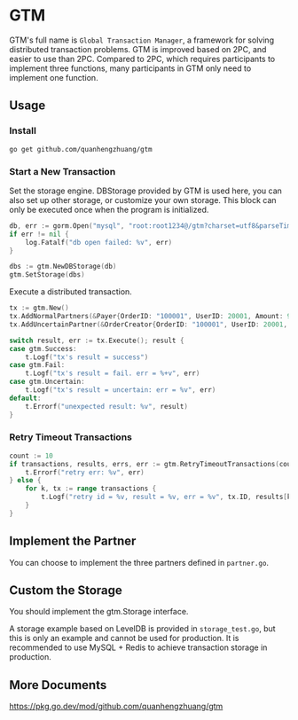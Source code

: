 # GTM
GTM's full name is `Global Transaction Manager`, a framework for solving distributed transaction problems. GTM is improved based on 2PC, and easier to use than 2PC. Compared to 2PC, which requires participants to implement three functions, many participants in GTM only need to implement one function.

## Usage
### Install
```
go get github.com/quanhengzhuang/gtm
```

### Start a New Transaction
Set the storage engine. DBStorage provided by GTM is used here, you can also set up other storage, or customize your own storage. This block can only be executed once when the program is initialized.

```go
db, err := gorm.Open("mysql", "root:root1234@/gtm?charset=utf8&parseTime=True&loc=Local")
if err != nil {
	log.Fatalf("db open failed: %v", err)
}

dbs := gtm.NewDBStorage(db)
gtm.SetStorage(dbs)
```

Execute a distributed transaction.
```go
tx := gtm.New()
tx.AddNormalPartners(&Payer{OrderID: "100001", UserID: 20001, Amount: 99})
tx.AddUncertainPartner(&OrderCreator{OrderID: "100001", UserID: 20001, ProductID: 31, Amount: 99})

switch result, err := tx.Execute(); result {
case gtm.Success:
	t.Logf("tx's result = success")
case gtm.Fail:
	t.Logf("tx's result = fail. err = %+v", err)
case gtm.Uncertain:
	t.Logf("tx's result = uncertain: err = %v", err)
default:
	t.Errorf("unexpected result: %v", result)
}
```

### Retry Timeout Transactions
```go
count := 10
if transactions, results, errs, err := gtm.RetryTimeoutTransactions(count); err != nil {
	t.Errorf("retry err: %v", err)
} else {
	for k, tx := range transactions {
		t.Logf("retry id = %v, result = %v, err = %v", tx.ID, results[k], errs[k])
	}
}
```

## Implement the Partner
You can choose to implement the three partners defined in `partner.go`.

## Custom the Storage
You should implement the gtm.Storage interface.

A storage example based on LevelDB is provided in `storage_test.go`, but this is only an example and cannot be used for production. It is recommended to use MySQL + Redis to achieve transaction storage in production.

## More Documents
https://pkg.go.dev/mod/github.com/quanhengzhuang/gtm
